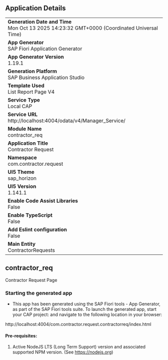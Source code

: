 ## Application Details
|               |
| ------------- |
|**Generation Date and Time**<br>Mon Oct 13 2025 14:23:32 GMT+0000 (Coordinated Universal Time)|
|**App Generator**<br>SAP Fiori Application Generator|
|**App Generator Version**<br>1.19.1|
|**Generation Platform**<br>SAP Business Application Studio|
|**Template Used**<br>List Report Page V4|
|**Service Type**<br>Local CAP|
|**Service URL**<br>http://localhost:4004/odata/v4/Manager_Service/|
|**Module Name**<br>contractor_req|
|**Application Title**<br>Contractor Request|
|**Namespace**<br>com.contractor.request|
|**UI5 Theme**<br>sap_horizon|
|**UI5 Version**<br>1.141.1|
|**Enable Code Assist Libraries**<br>False|
|**Enable TypeScript**<br>False|
|**Add Eslint configuration**<br>False|
|**Main Entity**<br>ContractorRequests|

## contractor_req

Contractor Request Page

### Starting the generated app

-   This app has been generated using the SAP Fiori tools - App Generator, as part of the SAP Fiori tools suite.  To launch the generated app, start your CAP project:  and navigate to the following location in your browser:

http://localhost:4004/com.contractor.request.contractorreq/index.html

#### Pre-requisites:

1. Active NodeJS LTS (Long Term Support) version and associated supported NPM version.  (See https://nodejs.org)


